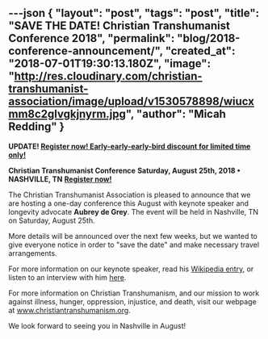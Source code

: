---json
{
	"layout": "post",
	"tags": "post",
    "title": "SAVE THE DATE! Christian Transhumanist Conference 2018",
    "permalink": "blog/2018-conference-announcement/",
    "created_at": "2018-07-01T19:30:13.180Z",
    "image":  "http://res.cloudinary.com/christian-transhumanist-association/image/upload/v1530578898/wiucxmm8c2glvgkjnyrm.jpg",
    "author": "Micah Redding"
}
---
**UPDATE! [Register now!  Early-early-early-bird discount for limited time only!](https://www.christiantranshumanism.org/conference)**

**Christian Transhumanist Conference**
**Saturday, August 25th, 2018 • NASHVILLE, TN**
**[Register now!](https://www.christiantranshumanism.org/conference)**

The Christian Transhumanist Association is pleased to announce that we are hosting a one-day conference this August with keynote speaker and longevity advocate **Aubrey de Grey**. The event will be held in Nashville, TN on Saturday, August 25th. 

More details will be announced over the next few weeks, but we wanted to give everyone notice in order to "save the date" and make necessary travel arrangements.

For more information on our keynote speaker, read his [Wikipedia entry](https://en.wikipedia.org/wiki/Aubrey_de_Grey), or listen to an interview with him [here](https://www.christiantranshumanism.org/podcast/36). 

For more information on Christian Transhumanism, and our mission to work against illness, hunger, oppression, injustice, and death, visit our webpage at www.christiantranshumanism.org.

We look forward to seeing you in Nashville in August!
